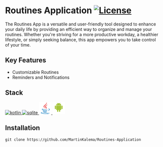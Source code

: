 # Routines Application [![License](https://img.shields.io/badge/license-MIT-blue.svg)](https://opensource.org/licenses/MIT)
The Routines App is a versatile and user-friendly tool designed to enhance your daily life by providing an efficient way to organize and manage your routines. Whether you're striving for a more productive workday, a healthier lifestyle, or simply seeking balance, this app empowers you to take control of your time.
## Key Features
- Customizable Routines
- Reminders and Notifications

## Stack
<a href="https://kotlinlang.org" target="_blank" rel="noreferrer"> <img src="https://www.vectorlogo.zone/logos/kotlinlang/kotlinlang-icon.svg" alt="kotlin" width="40" height="40"/> </a>   <a href="https://www.sqlite.org/" target="_blank" rel="noreferrer"> <img src="https://www.vectorlogo.zone/logos/sqlite/sqlite-icon.svg" alt="sqlite" width="40" height="40"/> </a>  <a href="https://www.java.com" target="_blank" rel="noreferrer"> <img src="https://raw.githubusercontent.com/devicons/devicon/master/icons/java/java-original.svg" alt="java" width="40" height="40"/> <a href="https://developer.android.com" target="_blank" rel="noreferrer"> <img src="https://raw.githubusercontent.com/devicons/devicon/master/icons/android/android-original-wordmark.svg" alt="android" width="40" height="40"/> </a>

## Installation
```
git clone https://github.com/MartinKalema/Routines-Application
```
